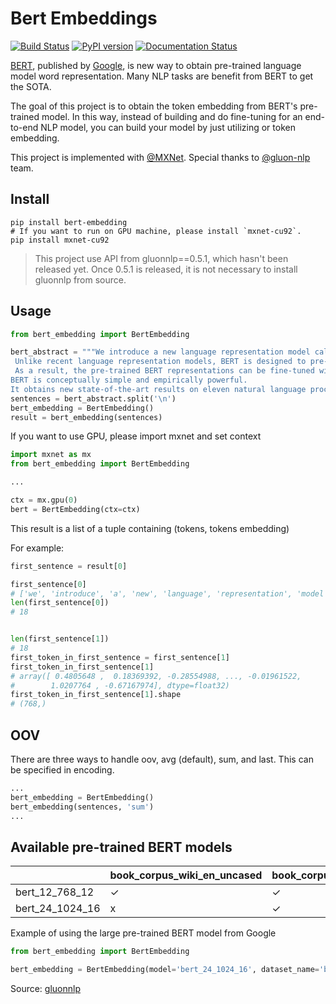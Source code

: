 # Bert Embeddings

[![Build Status](https://travis-ci.org/imgarylai/bert-embedding.svg?branch=master)](https://travis-ci.org/imgarylai/bert-embedding) [![PyPI version](https://badge.fury.io/py/bert-embedding.svg)](https://pypi.org/project/bert-embedding/) [![Documentation Status](https://readthedocs.org/projects/bert-embedding/badge/?version=latest)](https://bert-embedding.readthedocs.io/en/latest/?badge=latest)


[BERT](https://arxiv.org/abs/1810.04805), published by [Google](https://github.com/google-research/bert), is new way to obtain pre-trained language model word representation. Many NLP tasks are benefit from BERT to get the SOTA.

The goal of this project is to obtain the token embedding from BERT's pre-trained model. In this way, instead of building and do fine-tuning for an end-to-end NLP model, you can build your model by just utilizing or token embedding.

This project is implemented with [@MXNet](https://github.com/apache/incubator-mxnet). Special thanks to [@gluon-nlp](https://github.com/dmlc/gluon-nlp) team.

## Install

```
pip install bert-embedding
# If you want to run on GPU machine, please install `mxnet-cu92`.
pip install mxnet-cu92
```

> This project use API from gluonnlp==0.5.1, which hasn't been released yet. Once 0.5.1 is released, it is not necessary to install gluonnlp from source. 

## Usage

```python
from bert_embedding import BertEmbedding

bert_abstract = """We introduce a new language representation model called BERT, which stands for Bidirectional Encoder Representations from Transformers.
 Unlike recent language representation models, BERT is designed to pre-train deep bidirectional representations by jointly conditioning on both left and right context in all layers.
 As a result, the pre-trained BERT representations can be fine-tuned with just one additional output layer to create state-of-the-art models for a wide range of tasks, such as question answering and language inference, without substantial task-specific architecture modifications. 
BERT is conceptually simple and empirically powerful. 
It obtains new state-of-the-art results on eleven natural language processing tasks, including pushing the GLUE benchmark to 80.4% (7.6% absolute improvement), MultiNLI accuracy to 86.7 (5.6% absolute improvement) and the SQuAD v1.1 question answering Test F1 to 93.2 (1.5% absolute improvement), outperforming human performance by 2.0%."""
sentences = bert_abstract.split('\n')
bert_embedding = BertEmbedding()
result = bert_embedding(sentences)
```
If you want to use GPU, please import mxnet and set context

```python
import mxnet as mx
from bert_embedding import BertEmbedding

...

ctx = mx.gpu(0)
bert = BertEmbedding(ctx=ctx)
```

This result is a list of a tuple containing (tokens, tokens embedding)

For example:

```python
first_sentence = result[0]

first_sentence[0]
# ['we', 'introduce', 'a', 'new', 'language', 'representation', 'model', 'called', 'bert', ',', 'which', 'stands', 'for', 'bidirectional', 'encoder', 'representations', 'from', 'transformers']
len(first_sentence[0])
# 18


len(first_sentence[1])
# 18
first_token_in_first_sentence = first_sentence[1]
first_token_in_first_sentence[1]
# array([ 0.4805648 ,  0.18369392, -0.28554988, ..., -0.01961522,
#        1.0207764 , -0.67167974], dtype=float32)
first_token_in_first_sentence[1].shape
# (768,)
```

## OOV

There are three ways to handle oov, avg (default), sum, and last. This can be specified in encoding. 

```python
...
bert_embedding = BertEmbedding()
bert_embedding(sentences, 'sum')
...
```

## Available pre-trained BERT models

| |book_corpus_wiki_en_uncased|book_corpus_wiki_en_cased|wiki_multilingual|wiki_multilingual_cased|wiki_cn|
|---|---|---|---|---|---|
|bert_12_768_12|✓|✓|✓|✓|✓|
|bert_24_1024_16|x|✓|x|x|x|

Example of using the large pre-trained BERT model from Google 

```python
from bert_embedding import BertEmbedding

bert_embedding = BertEmbedding(model='bert_24_1024_16', dataset_name='book_corpus_wiki_en_cased')
```

Source: [gluonnlp](http://gluon-nlp.mxnet.io/model_zoo/bert/index.html) 